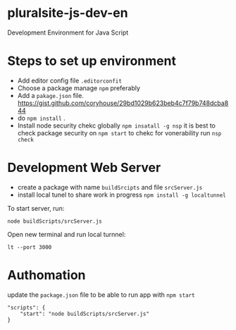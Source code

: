 # pluralsite-js-dev-en
Development Environment for Java Script

# Steps to set up environment

  - Add editor config file `.editorconfit`
  - Choose a package manage `npm` preferably
  - Add a `pakage.json` file. https://gist.github.com/coryhouse/29bd1029b623beb4c7f79b748dcba844
  - do `npm install` .  
  - Install node security chekc globally `npm insatall -g nsp` it is best to check package security on `npm start` to chekc for vonerability run `nsp check`
  
# Development Web Server
- create a package with name `buildSrcipts` and file `srcServer.js`
- install local tunel to share work in progress `npm install -g localtunnel`

To start server, run:
    
    node buildScripts/srcServer.js
    
Open new terminal and run local turnnel:

    lt --port 3000

# Authomation

update the `package.json` file to be able to run app with `npm start`

    "scripts": {
        "start": "node buildScripts/srcServer.js"
    }
